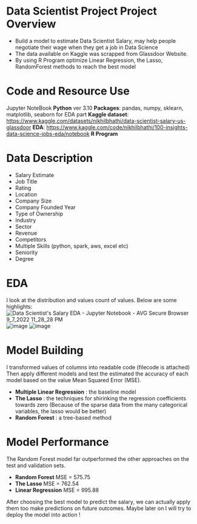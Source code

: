 # Data Scientist Project Project Overview
* Build a model to estimate Data Scientist Salary, may help people negotiate their wage when they get a job in Data Science
* The data available on Kaggle was scrapped from Glassdoor Website.
* By using R Program optimize Linear Regression, the Lasso, RandomForest methods to reach the best model

# Code and Resource Use 
Jupyter NoteBook **Python** ver 3.10
**Packages**: pandas, numpy, sklearn, matplotlib, seaborn for EDA part
**Kaggle dataset**: https://www.kaggle.com/datasets/nikhilbhathi/data-scientist-salary-us-glassdoor
**EDA**: https://www.kaggle.com/code/nikhilbhathi/100-insights-data-science-jobs-eda/notebook
**R Program** 

# Data Description
* Salary Estimate
* Job Title
* Rating
* Location
* Company Size
* Company Founded Year
* Type of Ownership
* Industry
* Sector
* Revenue
* Competitors
* Multiple Skills (python, spark, aws, excel etc)
* Seniority
* Degree
# EDA
I look at the distribution and values count of values. Below are some highlights:
![Data Scientist's Salary EDA - Jupyter Notebook - AVG Secure Browser 9_7_2022 11_28_28 PM](https://user-images.githubusercontent.com/99704273/188904211-e21f9aa8-e439-4fcc-9b6b-9230e872b612.png)
![image](https://user-images.githubusercontent.com/99704273/188903467-ad9b9b46-38e2-48fd-8a3c-7f9a360c5611.png)
![image](https://user-images.githubusercontent.com/99704273/188903354-7875fc28-82d3-4f5b-9243-c306cbd95831.png)
# Model Building
I transformed values of columns into readable code (filecode is attached)
Then apply different models and test the estimated the accuracy of each model based on the value Mean Squared Error (MSE).
* **Multiple Linear Regression** : the baseline model
* **The Lasso** : the techniques for shirinking the regression coefficients towards zero (Because of the sparse data from the many categorical variables, the lasso would be better)
* **Random Forest** : a tree-based method 

# Model Performance
The Random Forest model far outperformed the other approaches on the test and validation sets.
* **Random Forest** MSE = 575.75
* **The Lasso** MSE = 762.54
* **Linear Regression** MSE = 995.88

After choosing the best model to predict the salary, we can actually apply them too make predictions on future outcomes.
Maybe later on I will try to deploy the model into action !
